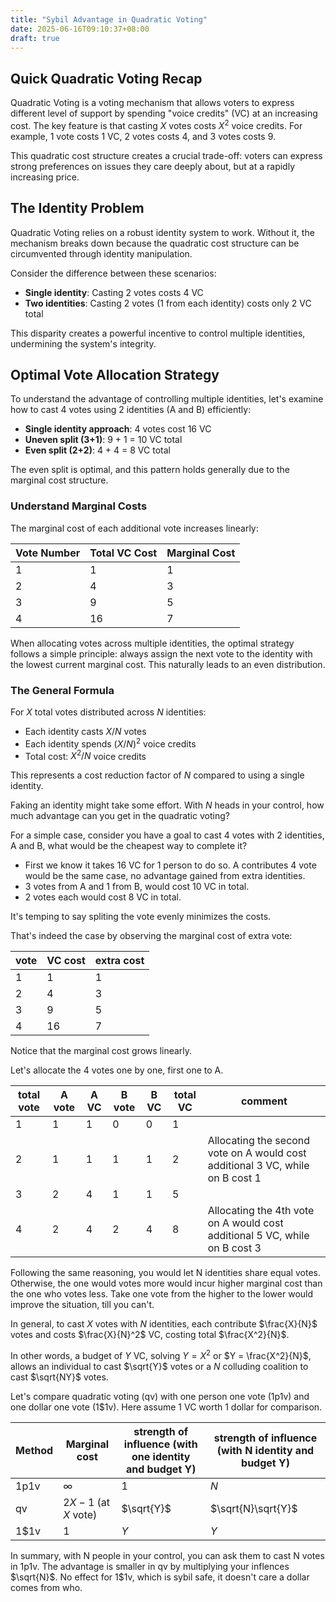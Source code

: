 ```yaml
---
title: "Sybil Advantage in Quadratic Voting"
date: 2025-06-16T09:10:37+08:00
draft: true
---
```


## Quick Quadratic Voting Recap

Quadratic Voting is a voting mechanism that allows voters to express different level of support by spending "voice credits" (VC) at an increasing cost. The key feature is that casting $X$ votes costs $X^2$ voice credits. For example, 1 vote costs 1 VC, 2 votes costs 4, and 3 votes costs 9.

This quadratic cost structure creates a crucial trade-off: voters can express strong preferences on issues they care deeply about, but at a rapidly increasing price.

## The Identity Problem

Quadratic Voting relies on a robust identity system to work. Without it, the mechanism breaks down because the quadratic cost structure can be circumvented through identity manipulation.

Consider the difference between these scenarios:

- **Single identity**: Casting 2 votes costs 4 VC
- **Two identities**: Casting 2 votes (1 from each identity) costs only 2 VC total

This disparity creates a powerful incentive to control multiple identities, undermining the system's integrity.

## Optimal Vote Allocation Strategy

To understand the advantage of controlling multiple identities, let's examine how to cast 4 votes using 2 identities (A and B) efficiently:

- **Single identity approach**: 4 votes cost 16 VC
- **Uneven split (3+1)**: 9 + 1 = 10 VC total
- **Even split (2+2)**: 4 + 4 = 8 VC total

The even split is optimal, and this pattern holds generally due to the marginal cost structure.

### Understand Marginal Costs

The marginal cost of each additional vote increases linearly:

| Vote Number| Total VC Cost| Marginal Cost |
| -- | -- | -- |
| 1 | 1 | 1 |
| 2 | 4 | 3 |
| 3 | 9 | 5 |
| 4 | 16 | 7 |

When allocating votes across multiple identities, the optimal strategy follows a simple principle: always assign the next vote to the identity with the lowest current marginal cost. This naturally leads to an even distribution.

### The General Formula

For $X$ total votes distributed across $N$ identities:

- Each identity casts $X/N$ votes
- Each identity spends $(X/N)^2$ voice credits
- Total cost: $X^2/N$ voice credits

This represents a cost reduction factor of $N$ compared to using a single identity.


Faking an identity might take some effort. With $N$ heads in your control, how much advantage can you get in the quadratic voting?

For a simple case, consider you have a goal to cast 4 votes with 2 identities, A and B, what would be the cheapest way to complete it?

- First we know it takes 16 VC for 1 person to do so. A contributes 4 vote would be the same case, no advantage gained from extra identities.
- 3 votes from A and 1 from B, would cost 10 VC in total.
- 2 votes each would cost 8 VC in total.

It's temping to say spliting the vote evenly minimizes the costs.

That's indeed the case by observing the marginal cost of extra vote:

| vote| VC cost| extra cost |
| -- | -- | -- |
| 1 | 1 | 1 |
| 2 | 4 | 3 |
| 3 | 9 | 5 |
| 4 | 16 | 7 |

Notice that the marginal cost grows linearly.

Let's allocate the 4 votes one by one, first one to A.

| total vote| A vote| A VC | B vote| B VC| total VC | comment|
| -- | -- | -- | -- | -- | -- | -- |
| 1 | 1 | 1 | 0 | 0 | 1 | |
| 2 | 1 | 1 | 1 | 1 | 2 | Allocating the second vote on A would cost additional 3 VC, while on B cost 1 |
| 3 | 2 | 4 | 1 | 1 | 5 | |
| 4 | 2 | 4 | 2 | 4 | 8 | Allocating the 4th vote on A would cost additional 5 VC, while on B cost 3|

Following the same reasoning, you would let N identities share equal votes. Otherwise, the one would votes more would incur higher marginal cost than the one who votes less. Take one vote from the higher to the lower would improve the situation, till you can't.

In general, to cast $X$ votes with $N$ identities, each contribute $\frac{X}{N}$ votes and costs $\frac{X}{N}^2$ VC, costing total $\frac{X^2}{N}$.

In other words, a budget of $Y$ VC, solving $Y = X^2$ or $Y = \frac{X^2}{N}$, allows an individual to cast $\sqrt{Y}$ votes or a $N$ colluding coalition to cast $\sqrt{NY}$ votes.

Let's compare quadratic voting (qv) with one person one vote (1p1v) and one dollar one vote (1$1v). Here assume 1 VC worth 1 dollar for comparison.

|Method| Marginal cost | strength of influence (with one identity and budget Y)| strength of influence (with N identity and budget Y) |
| -- | -- | -- | -- |
| 1p1v | $\infty$ | 1 | $N$ |
| qv | $2X - 1$ (at $X$ vote) | $\sqrt{Y}$ | $\sqrt{N}\sqrt{Y}$ |
| 1$1v | $1$ | $Y$| $Y$ |

In summary, with N people in your control, you can ask them to cast N votes in 1p1v. The advantage is smaller in qv by multiplying your inflences $\sqrt{N}$. No effect for 1$1v, which is sybil safe, it doesn't care a dollar comes from who.

